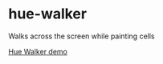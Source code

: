 # hue-walker
Walks across the screen while painting cells

[Hue Walker demo](https://hue-walker.vercel.app)